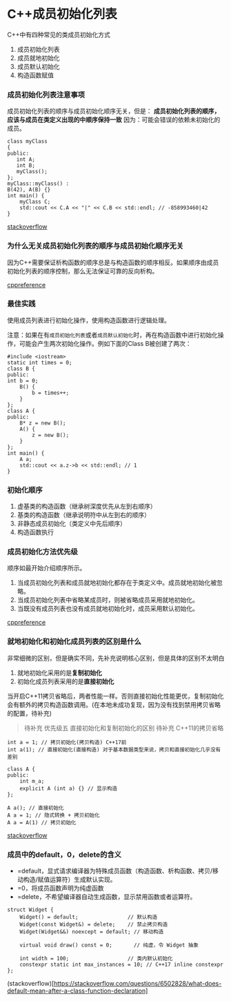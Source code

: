 # C++成员初始化列表

C++中有四种常见的类成员初始化方式
1. 成员初始化列表
2. 成员就地初始化
4. 成员默认初始化
3. 构造函数赋值


### 成员初始化列表注意事项


成员初始化列表的顺序与成员初始化顺序无关，但是：
**成员初始化列表的顺序，应该与成员在类定义出现的中顺序保持一致**
因为：可能会错误的依赖未初始化的成员。
```
class myClass
{
public:
   int A;
   int B;
   myClass();
};
myClass::myClass() :
B(42), A(B) {}
int main() {
	myClass C;
	std::cout << C.A << "|" << C.B << std::endl; // -858993460|42
}
```

[stackoverflow](https://stackoverflow.com/questions/24285112/why-must-initializer-list-order-match-member-declaration-order)

### 为什么无关成员初始化列表的顺序与成员初始化顺序无关

因为C++需要保证析构函数的顺序总是与构造函数的顺序相反。如果顺序由成员初始化列表的顺序控制，那么无法保证可靠的反向析构。

[cppreference](https://en.cppreference.com/w/cpp/language/constructor)

### 最佳实践

使用成员列表进行初始化操作，使用构造函数进行逻辑处理。

注意：如果在有``成员初始化列表``或者``成员默认初始化``时，再在构造函数中进行初始化操作，可能会产生两次初始化操作。例如下面的Class B被创建了两次：
```
#include <iostream>
static int times = 0;
class B {
public:
int b = 0;
	B() {
		b = times++;
	}
};
class A {
public:
	B* z = new B();
	A() {
		z = new B();
	}
};
int main() {
	A a;
	std::cout << a.z->b << std::endl; // 1
}
```


### 初始化顺序
1. 虚基类的构造函数（继承树深度优先从左到右顺序）
2. 基类的构造函数（继承说明符中从左到右的顺序）
3. 非静态成员初始化（类定义中先后顺序）
4. 构造函数执行

### 成员初始化方法优先级

顺序如最开始介绍顺序所示。
1. 当成员初始化列表和成员就地初始化都存在于类定义中。成员就地初始化被忽略。
2. 当成员初始化列表中省略某成员时，则被省略成员采用就地初始化。
3. 当既没有成员列表也没有成员就地初始化时，成员采用默认初始化。


[cppreference](https://en.cppreference.com/w/cpp/language/data_members)

### 就地初始化和初始化成员列表的区别是什么

非常细微的区别，但是确实不同，先补充说明核心区别，但是具体的区别不太明白

1. 就地初始化采用的是**复制初始化**
2. 初始化成员列表采用的是**直接初始化**

当开启C++11拷贝省略后，两者性能一样。否则直接初始化性能更优，复制初始化会有额外的拷贝构造函数调用。(在本地未成功复现，因为没有找到禁用拷贝省略的配置，待补充)

> 待补充 优先级五 直接初始化和复制初始化的区别
> 待补充 C++11的拷贝省略
```
int a = 1; // 拷贝初始化(拷贝构造) C++17前
int a(1); // 直接初始化(直接构造) 对于基本数据类型来说，拷贝和直接初始化几乎没有差别

class A {
public:
	int m_a;
	explicit A (int a) {} // 显示构造
};

A a(); // 直接初始化
A a = 1; // 隐式转换 + 拷贝初始化
A a = A(1) // 拷贝初始化

```

[stackoverflow](https://stackoverflow.com/questions/27352021/c11-member-initializer-list-vs-in-class-initializer)


### 成员中的default，0，delete的含义

- =default，显式请求编译器为特殊成员函数（构造函数、析构函数、拷贝/移动构造/赋值运算符）生成默认实现。
- =0，将成员函数声明为纯虚函数
- =delete，不希望编译器自动生成函数，显示禁用函数或者运算符。

```
struct Widget {
    Widget() = default;                // 默认构造
    Widget(const Widget&) = delete;    // 禁止拷贝构造
    Widget(Widget&&) noexcept = default; // 移动构造

    virtual void draw() const = 0;       // 纯虚，令 Widget 抽象

    int width = 100;                   // 类内默认初始化
    constexpr static int max_instances = 10; // C++17 inline constexpr
};
```

(stackoverflow)[https://stackoverflow.com/questions/6502828/what-does-default-mean-after-a-class-function-declaration]